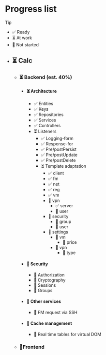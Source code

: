 # Progress list

> [!TIP]
> - ✅ Ready
> - ⏳ At work
> - 🛑 Not started

- ## ⏳ Calc
  - ### ⏳ Backend (est. 40%)
    - #### ⏳ Architecture
      - ✅ Entities
      - ✅ Keys
      - ✅ Repositories
      - ✅ Services
      - ✅ Controllers
      - ⏳ Listeners
        - ✅ Logging-form
        - ✅ Response-for
        - ✅ Pre/postPersist
        - ✅ Pre/postUpdate
        - ✅ Pre/postDelete
        - ⏳ Template adaptation
          - ✅ client
          - ✅ fm
          - ✅ net
          - ✅ reg
          - ✅ vm
          - 🛑 vpn
            - ✅ server
            - 🛑 user
          - 🛑 security
            - 🛑 group
            - 🛑 user
          - 🛑 settings
            - 🛑 vm
              - 🛑 price
            - 🛑 vpn
              - 🛑 type
    - #### 🛑 Security
      - 🛑 Authorization
      - 🛑 Cryptography
      - 🛑 Sessions
      - 🛑 Groups
    - #### 🛑 Other services
      - 🛑 FM request via SSH
    - #### 🛑 Cache management
      - 🛑 Real time tables for virtual DOM
  - ### 🛑Frontend